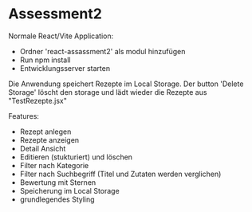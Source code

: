 # Assessment2

Normale React/Vite Application:
- Ordner 'react-assassment2' als modul hinzufügen
- Run npm install
- Entwicklungsserver starten

Die Anwendung speichert Rezepte im Local Storage. Der button 'Delete Storage' löscht den storage und lädt wieder die Rezepte aus "TestRezepte.jsx"

Features:
- Rezept anlegen
- Rezepte anzeigen
- Detail Ansicht
- Editieren (stukturiert) und löschen
- Filter nach Kategorie
- Filter nach Suchbegriff (Titel und Zutaten werden verglichen)
- Bewertung mit Sternen
- Speicherung im Local Storage
- grundlegendes Styling
